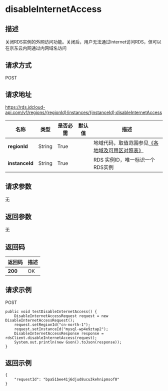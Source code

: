 # disableInternetAccess


## 描述
关闭RDS实例的外网访问功能。关闭后，用户无法通过Internet访问RDS，但可以在京东云内网通过内网域名访问

## 请求方式
POST

## 请求地址
https://rds.jdcloud-api.com/v1/regions/{regionId}/instances/{instanceId}:disableInternetAccess

|名称|类型|是否必需|默认值|描述|
|---|---|---|---|---|
|**regionId**|String|True| |地域代码，取值范围参见[《各地域及可用区对照表》](../Enum-Definitions/Regions-AZ.md)|
|**instanceId**|String|True| |RDS 实例ID，唯一标识一个RDS实例|

## 请求参数
无


## 返回参数
无


## 返回码
|返回码|描述|
|---|---|
|**200**|OK|

## 请求示例
POST
```
public void testDisableInternetAccess() {
    DisableInternetAccessRequest request = new DisableInternetAccessRequest();
    request.setRegionId("cn-north-1");
    request.setInstanceId("mysql-wp4e9ztap2");
    DisableInternetAccessResponse response = rdsClient.disableInternetAccess(request);
    System.out.println(new Gson().toJson(response));
}

```

## 返回示例
```
{
    "requestId": "bpa51bee41j6djud8ucu3kehnipmsof0"
}
```
